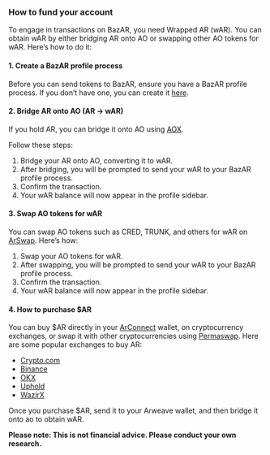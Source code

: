 ### How to fund your account

To engage in transactions on BazAR, you need Wrapped AR (wAR). You can obtain wAR by either bridging AR onto AO or swapping other AO tokens for wAR. Here’s how to do it:

#### 1. Create a BazAR profile process

Before you can send tokens to BazAR, ensure you have a BazAR profile process. If you don’t have one, you can create it [here](#).

#### 2. Bridge AR onto AO (AR → wAR)

If you hold AR, you can bridge it onto AO using [AOX](https://aox.arweave.dev/#/).

Follow these steps:

1. Bridge your AR onto AO, converting it to wAR.
2. After bridging, you will be prompted to send your wAR to your BazAR profile process.
3. Confirm the transaction.
4. Your wAR balance will now appear in the profile sidebar.

#### 3. Swap AO tokens for wAR

You can swap AO tokens such as CRED, TRUNK, and others for wAR on [ArSwap](https://arswap.org/swap). Here’s how:

1. Swap your AO tokens for wAR.
2. After swapping, you will be prompted to send your wAR to your BazAR profile process.
3. Confirm the transaction.
4. Your wAR balance will now appear in the profile sidebar.

#### 4. How to purchase $AR

You can buy $AR directly in your [ArConnect](https://www.arconnect.io/) wallet, on cryptocurrency exchanges, or swap it with other cryptocurrencies using [Permaswap](https://app.permaswap.network/). Here are some popular exchanges to buy AR:

- [Crypto.com](https://crypto.com/price/arweave)
- [Binance](https://www.binance.com/en/price/arweave)
- [OKX](https://www.okx.com/)
- [Uphold](https://uphold.com/assets/crypto/buy-arweave)
- [WazirX](https://wazirx.com/exchange/AR-INR)

Once you purchase $AR, send it to your Arweave wallet, and then bridge it onto ao to obtain wAR.

**Please note: This is not financial advice. Please conduct your own research.**
